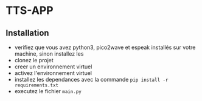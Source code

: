 # TTS-APP


## Installation

- verifiez que vous avez python3, pico2wave et espeak installés sur votre machine, sinon installez les
- clonez le projet
- creer un environnement virtuel
- activez l'environnement virtuel
- installez les dependances avec la commande `pip install -r requirements.txt`
- executez le fichier `main.py`